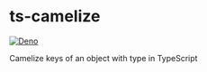 # ts-camelize
[![Deno](https://github.com/NotFounds/ts-camelize/actions/workflows/deno.yml/badge.svg?branch=main)](https://github.com/NotFounds/ts-camelize/actions/workflows/deno.yml)

Camelize keys of an object with type in TypeScript
